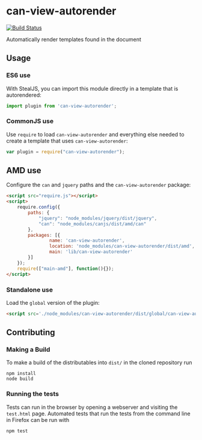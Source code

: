 # can-view-autorender

[![Build Status](https://travis-ci.org/canjs/can-view-autorender.png?branch=master)](https://travis-ci.org/canjs/can-view-autorender)

Automatically render templates found in the document

## Usage

### ES6 use

With StealJS, you can import this module directly in a template that is autorendered:

```js
import plugin from 'can-view-autorender';
```

### CommonJS use

Use `require` to load `can-view-autorender` and everything else
needed to create a template that uses `can-view-autorender`:

```js
var plugin = require("can-view-autorender");
```

## AMD use

Configure the `can` and `jquery` paths and the `can-view-autorender` package:

```html
<script src="require.js"></script>
<script>
	require.config({
	    paths: {
	        "jquery": "node_modules/jquery/dist/jquery",
	        "can": "node_modules/canjs/dist/amd/can"
	    },
	    packages: [{
		    	name: 'can-view-autorender',
		    	location: 'node_modules/can-view-autorender/dist/amd',
		    	main: 'lib/can-view-autorender'
	    }]
	});
	require(["main-amd"], function(){});
</script>
```

### Standalone use

Load the `global` version of the plugin:

```html
<script src='./node_modules/can-view-autorender/dist/global/can-view-autorender.js'></script>
```

## Contributing

### Making a Build

To make a build of the distributables into `dist/` in the cloned repository run

```
npm install
node build
```

### Running the tests

Tests can run in the browser by opening a webserver and visiting the `test.html` page.
Automated tests that run the tests from the command line in Firefox can be run with

```
npm test
```
